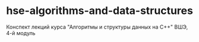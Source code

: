 # hse-algorithms-and-data-structures
Конспект лекций курса "Алгоритмы и структуры данных на C++" ВШЭ, 4-й модуль

